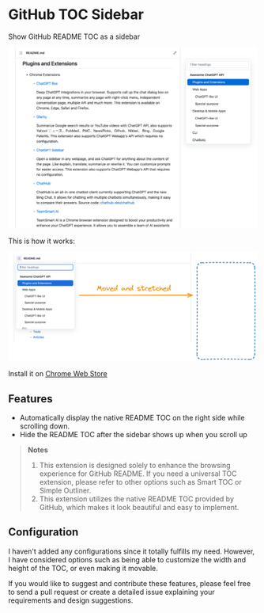 # GitHub TOC Sidebar

Show GitHub README TOC as a sidebar 

![](images/screenshot-0.png)


This is how it works:

![](images/screenshot-1.png)

Install it on [Chrome Web Store](https://chrome.google.com/webstore/detail/github-toc-sidebar/cdiiikhamhampcninkmmpgejjbgdgdnn)


## Features

- Automatically display the native README TOC on the right side while scrolling down.
- Hide the README TOC after the sidebar shows up when you scroll up

> **Notes**
> 1. This extension is designed solely to enhance the browsing experience for GitHub README.
>     If you need a universal TOC extension, please refer to other options such as Smart TOC or Simple Outliner.
> 2. This extension utilizes the native README TOC provided by GitHub,
>    which makes it look beautiful and easy to implement.


## Configuration

I haven't added any configurations since it totally fulfills my need.
However, I have considered options such as being able to customize the width and height of the TOC,
or even making it movable.

If you would like to suggest and contribute these features,
please feel free to send a pull request or create a detailed issue explaining your requirements and design suggestions.
